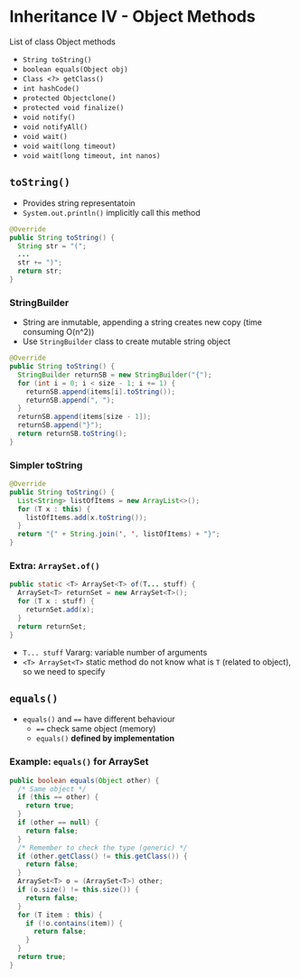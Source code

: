 Inheritance IV - Object Methods
===
List of class Object methods
- `String toString()`
- `boolean equals(Object obj)`
- `Class <?> getClass()`
- `int hashCode()`
- `protected Objectclone()`
- `protected void finalize()`
- `void notify()`
- `void notifyAll()`
- `void wait()`
- `void wait(long timeout)`
- `void wait(long timeout, int nanos)`

## `toString()`
- Provides string representatoin
- `System.out.println()` implicitly call this method

```java
@Override
public String toString() {
  String str = "(";
  ...
  str += ")";
  return str;
}
```

### StringBuilder
- String are inmutable, appending a string creates new copy (time consuming O(n^2))
- Use `StringBuilder` class to create mutable string object

```java
@Override
public String toString() {
  StringBuilder returnSB = new StringBuilder("{");
  for (int i = 0; i < size - 1; i += 1) {
    returnSB.append(items[i].toString());
    returnSB.append(", ");
  }
  returnSB.append(items[size - 1]);
  returnSB.append("}");
  return returnSB.toString();
}
```

### Simpler toString
```java
@Override
public String toString() {
  List<String> listOfItems = new ArrayList<>();
  for (T x : this) {
    listOfItems.add(x.toString());
  }
  return "{" + String.join(', ', listOfItems) + "}";
}
```

### Extra: `ArraySet.of()`
```java
public static <T> ArraySet<T> of(T... stuff) {
  ArraySet<T> returnSet = new ArraySet<T>();
  for (T x : stuff) {
    returnSet.add(x);
  }
  return returnSet;
}
```
- `T... stuff` Vararg: variable number of arguments
- `<T> ArraySet<T>` static method do not know what is `T` (related to object), so we need to specify
## `equals()`
- `equals()` and `==` have different behaviour
	- `==` check same object (memory)
	- `equals()` **defined by implementation**


### Example: `equals()` for ArraySet
```java
public boolean equals(Object other) {
  /* Same object */
  if (this == other) {
    return true;
  }
  if (other == null) {
    return false;
  }
  /* Remember to check the type (generic) */
  if (other.getClass() != this.getClass()) {
    return false;
  }
  ArraySet<T> o = (ArraySet<T>) other;
  if (o.size() != this.size()) {
    return false;
  }
  for (T item : this) {
    if (!o.contains(item)) {
      return false;
    }
  }
  return true;
}
```